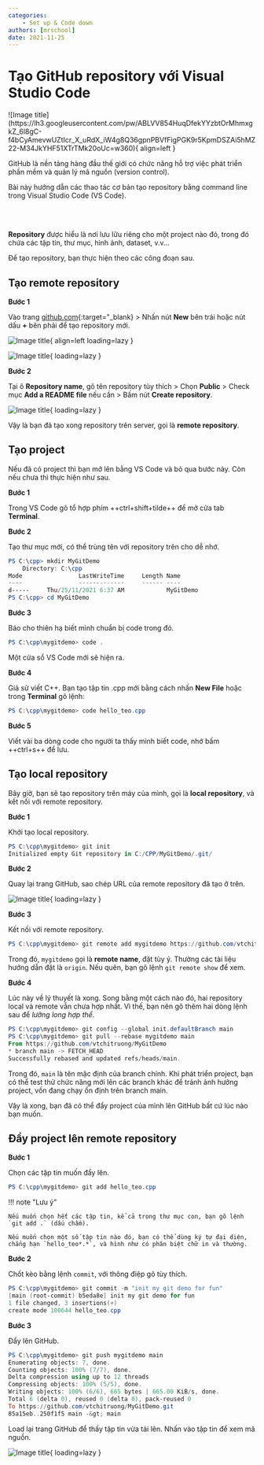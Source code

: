 ```yaml
---
categories:
    - Set up & Code down
authors: [mrschool]
date: 2021-11-25
---
```


# Tạo GitHub repository với Visual Studio Code

<div class="result" markdown>
![Image title](https://lh3.googleusercontent.com/pw/ABLVV854HuqDfekYYzbtOrMhmxgkZ_6l8gC-f4bCyAmevwUZtIcr_X_uRdX_iW4g8Q36gpnPBVfFigPGK9r5KpmDSZAi5hMZ22-M34JkYHF51XTrTMk20oUc=w360){ align=left }

GitHub là nền tảng hàng đầu thế giới có chức năng hỗ trợ việc phát triển phần mềm và quản lý mã nguồn (version control).

Bài này hướng dẫn các thao tác cơ bản tạo repository bằng command line trong Visual Studio Code (VS Code).
</div>

<br>

<!-- more -->

<br>

**Repository** được hiểu là nơi lưu lữu riêng cho một project nào đó, trong đó chứa các tập tin, thư mục, hình ảnh, dataset, v.v...

Để tạo repository, bạn thực hiện theo các công đoạn sau.

## Tạo remote repository

**Bước 1**

Vào trang [github.com](https://github.com/){:target="_blank} > Nhấn nút **New** bên trái hoặc nút dấu **+** bên phải để tạo repository mới.

![Image title](https://lh3.googleusercontent.com/ABTjXWF4NzfQ20Ytwkvc3eoOkhUF_QJtbzilmzphqvBKij4HtM1MY_v_f6SkgN4uOVwCd7Jv0fKLDgd2HvNCB61wJOJ7HkhQd1Qy5Sc3LJPkUfDmLhXcDqlpONTzaYG1a3uwUkynzZU=w360){ align=left loading=lazy }

![Image title](https://lh3.googleusercontent.com/5IVjAgD6Bm80uv_CqdNloOOmxI9HOJDyB8RgBhS9F_SjzQ7OB4NfHVS9in35WOI468VcAcgw6UDr_VUu3AyBYRu0zP6H0tz-fkhYb2ohpCw92SYPZaUCGvpPEfw-Bf2ezJvwMSMjHHM=w360){ loading=lazy }

**Bước 2**

Tại ô **Repository name**, gõ tên repository tùy thích > Chọn **Public** > Check mục **Add a README file** nếu cần >  Bấm nút **Create repository**.

![Image title](https://lh3.googleusercontent.com/oWbaquzflFPA5YSZaSzTUy54Ib2Pilkjg7DGiN-OEardddSao2MVFN_wwzvZ9f-AfveFKKkXkpYOuGDXSBAc3OZJnkgGxp7_dczLTiT6ln5U7pgt-GMxhxk5TeGW7XJ8u-MNQOOqUFg=w720){ loading=lazy }

Vậy là bạn đã tạo xong repository trên server, gọi là **remote repository**.

## Tạo project

Nếu đã có project thì bạn mở lên bằng VS Code và bỏ qua bước này. Còn nếu chưa thì thực hiện như sau.

**Bước 1**

Trong VS Code gõ tổ hợp phím ++ctrl+shift+tilde++ để mở cửa tab **Terminal**.

**Bước 2**

Tạo thư mục mới, có thể trùng tên với repository trên cho dễ nhớ.

``` ps1
PS C:\cpp> mkdir MyGitDemo
    Directory: C:\cpp
Mode                LastWriteTime     Length Name
----                -------------     ------ ----
d-----     Thu/25/11/2021 6:37 AM            MyGitDemo
PS C:\cpp> cd MyGitDemo
```

**Bước 3**

Báo cho thiên hạ biết mình chuẩn bị code trong đó.

``` ps1
PS C:\cpp\mygitdemo> code .
```

Một cửa sổ VS Code mới sẽ hiện ra.

**Bước 4**

Giả sử viết C++. Bạn tạo tập tin .cpp mới bằng cách nhấn **New File** hoặc trong **Terminal** gõ lệnh:

``` ps1
PS C:\cpp\mygitdemo> code hello_teo.cpp
```

**Bước 5**

Viết vài ba dòng code cho người ta thấy mình biết code, nhớ bấm ++ctrl+s++ để lưu.

## Tạo local repository

Bây giờ, bạn sẽ tạo repository trên máy của mình, gọi là **local repository**, và kết nối với remote repository.

**Bước 1**

Khởi tạo local repository.

``` ps1
PS C:\cpp\mygitdemo> git init
Initialized empty Git repository in C:/CPP/MyGitDemo/.git/
```

**Bước 2**

Quay lại trang GitHub, sao chép URL của remote repository đã tạo ở trên.

![Image title](https://lh3.googleusercontent.com/mbJibu1dxSfuZ-2q4YYcRKoVexrlSIvmjXPSFXgVtdJEmSGswS7CpJvRriMnJM2nlLzcrCOnto5_m-y4WSpZB6xs8pROywS_tjYsBv4HAirQfhR8u7_1osmLmVKM0X_WKwYSOcZkuwE=w720){ loading=lazy }

**Bước 3**

Kết nối với remote repository.

``` ps1
PS C:\cpp\mygitdemo> git remote add mygitdemo https://github.com/vtchitruong/MyGitDemo.git
```

Trong đó, `mygitdemo` gọi là **remote name**, đặt tùy ý. Thường các tài liệu hướng dẫn đặt là `origin`. Nếu quên, bạn gõ lệnh `git remote show` để xem.

**Bước 4**

Lúc này về lý thuyết là xong. Song bằng một cách nào đó, hai repository local và remote vẫn chưa hợp nhất. Vì thế, bạn nên gõ thêm hai dòng lệnh sau để *lưỡng long hợp thể*.

``` ps1
PS C:\cpp\mygitdemo> git config --global init.defaultBranch main
PS C:\cpp\mygitdemo> git pull --rebase mygitdemo main
From https://github.com/vtchitruong/MyGitDemo
* branch main -> FETCH_HEAD
Successfully rebased and updated refs/heads/main.
```

Trong đó, `main` là tên mặc định của branch chính. Khi phát triển project, bạn có thể test thử chức năng mới lên các branch khác để tránh ảnh hưởng project, vốn đang chạy ổn định trên branch main.

Vậy là xong, bạn đã có thể đẩy project của mình lên GitHub bất cứ lúc nào bạn muốn.

## Đẩy project lên remote repository

**Bước 1**

Chọn các tập tin muốn đẩy lên.

``` ps1
PS C:\cpp\mygitdemo> git add hello_teo.cpp
```

!!! note "Lưu ý"

    Nếu muốn chọn hết các tập tin, kể cả trong thư mục con, bạn gõ lệnh `git add .` (dấu chấm).

    Nếu muốn chọn một số tập tin nào đó, bạn có thể dùng ký tự đại diện, chẳng hạn `hello_teo*.*`, và hình như có phân biệt chữ in và thường.

**Bước 2**

Chốt kèo bằng lệnh `commit`, với thông điệp gõ tùy thích.

``` ps1
PS C:\cpp\mygitdemo> git commit -m "init my git demo for fun"
[main (root-commit) b5eda8e] init my git demo for fun
1 file changed, 3 insertions(+)
create mode 100644 hello_teo.cpp
```

**Bước 3**

Đẩy lên GitHub.

``` ps1
PS C:\cpp\mygitdemo> git push mygitdemo main
Enumerating objects: 7, done.
Counting objects: 100% (7/7), done.
Delta compression using up to 12 threads
Compressing objects: 100% (5/5), done.
Writing objects: 100% (6/6), 665 bytes | 665.00 KiB/s, done.
Total 6 (delta 0), reused 0 (delta 0), pack-reused 0
To https://github.com/vtchitruong/MyGitDemo.git
85a15eb..250f1f5 main -&gt; main
```

Load lại trang GitHub để thấy tập tin vừa tải lên. Nhấn vào tập tin để xem mã nguồn.

![Image title](https://lh3.googleusercontent.com/2ZDEVDr3JSBVK-XIviQ_gj2iod_g2uTtRfMPcXIjmKegTsTiCZgTYm6-R4KEgc1O0FGUU1DLJ-dbHsLmqz7Jr_qHmfaBxdRFN1C0migM2Ph-IOsooWsxNLSR7Ep_CnGb8Iz3hLJUuoo=w720){ loading=lazy }